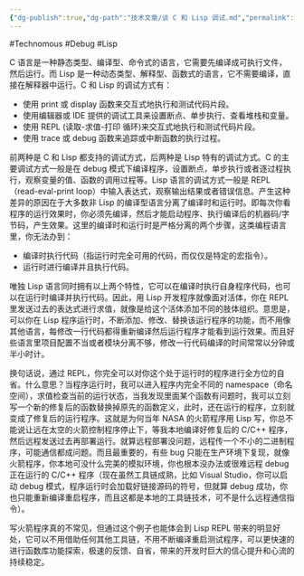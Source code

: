 ```yaml
---
{"dg-publish":true,"dg-path":"技术文章/谈 C 和 Lisp 调试.md","permalink":"/技术文章/谈 C 和 Lisp 调试/","created":"2023-03-14T16:59:32.000+08:00","updated":"2024-01-30T13:24:31.330+08:00"}
---
```


#Technomous #Debug #Lisp 

C 语言是一种静态类型、编译型、命令式的语言，它需要先编译成可执行文件，然后运行。而 Lisp 是一种动态类型、解释型、函数式的语言，它不需要编译，直接在解释器中运行。C 和 Lisp 的调试方式有：

* 使用 print 或 display 函数来交互式地执行和测试代码片段。
* 使用编辑器或 IDE 提供的调试工具来设置断点、单步执行、查看堆栈和变量。
* 使用 REPL (读取-求值-打印 循环)来交互式地执行和测试代码片段。
* 使用 trace 或 debug 函数来追踪或中断函数的执行过程。

前两种是 C 和 Lisp 都支持的调试方式，后两种是 Lisp 特有的调试方式。C 的主要调试方式一般是在 debug 模式下编译程序，设置断点，单步执行或者逐过程执行，观察变量的值、函数的调用过程等。Lisp 语言的调试方式一般是 REPL（read-eval-print loop）中输入表达式，观察输出结果或者错误信息。产生这种差异的原因在于大多数非 Lisp 的编译型语言分离了编译时和运行时。即每次你看程序的运行效果时，你必须先编译，然后才能启动程序、执行编译后的机器码/字节码，产生效果。这里的编译时和运行时是严格分离的两个步骤，这类编程语言里，你无法办到：

- 编译时执行代码（指运行时完全可用的代码，而仅仅是特定的宏指令）。
- 运行时进行编译并且执行代码。

唯独 Lisp 语言同时拥有以上两个特性，它可以在编译时执行自身程序代码，也可以在运行时编译并执行代码。因此，用 Lisp 开发程序就像面对活体，你在 REPL 里发送过去的表达式进行求值，就像是给这个活体添加不同的肢体组织。意思是，可以你在 Lisp 程序运行时，不断添加、修改、替换该运行程序的功能，而不用像其他语言，每修改一行代码都得重新编译然后运行程序才能看到运行效果。而且好些语言里项目配置不当或者模块分离不够，修改一行代码编译的时间常常以分钟或半小时计。

换句话说，通过 REPL，你完全可以对你这个处于运行时的程序进行全方位的自省。什么意思？当程序运行时，我可以进入程序内完全不同的 namespace（命名空间），求值检查当前的运行状态，当我发现里面某个函数有问题时，我可以立刻写一个新的修复后的函数替换掉原先的函数定义，此时，还在运行的程序，立刻就变成了修复后的运行程序。这就是为何当年 NASA 的火箭程序用 Lisp 写，你总不能说让远在太空的火箭控制程序停止下，等我本地编译好修复后的 C/C++ 程序，然后远程发送过去再部署运行。就算远程部署没问题，远程传一个不小的二进制程序，可能通信都成问题。而且最重要的，有些 bug 只能在生产环境下复现，就像火箭程序，你本地可没什么完美的模拟环境，你也根本没办法或很难远程 debug 正在运行的 C/C++ 程序（现在虽然工具链成熟，比如 Visual Studio，你可以启动 debug 模式，程序运行时会加载好链接源码的符号，但就算 debug 成功，你也只能重新编译重启程序，而且这都是本地的工具链技术，可不是什么远程通信指令）。

写火箭程序真的不常见，但通过这个例子也能体会到 Lisp REPL 带来的明显好处，它可以不用借助任何其他工具链，不用不断编译重启测试程序，可以更快速的进行函数库功能探索，极速的反馈、自省，带来的开发时巨大的信心提升和心流的持续稳定。




